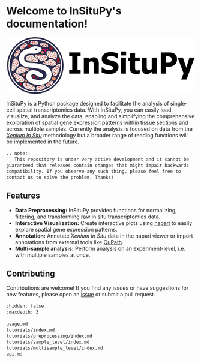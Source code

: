 # Welcome to InSituPy's documentation!

<p align="center">
   <img src="https://github.com/SpatialPathology/InSituPy/blob/main/logo/insitupy_logo.png?raw=true?raw=true" width="500">
</p>

InSituPy is a Python package designed to facilitate the analysis of single-cell spatial transcriptomics data. With InSituPy, you can easily load, visualize, and analyze the data, enabling and simplifying the comprehensive exploration of spatial gene expression patterns within tissue sections and across multiple samples.
Currently the analysis is focused on data from the [_Xenium In Situ_](https://www.10xgenomics.com/platforms/xenium) methodology but a broader range of reading functions will be implemented in the future.

```{eval-rst}
.. note::
   This repository is under very active development and it cannot be guaranteed that releases contain changes that might impair backwards compatibility. If you observe any such thing, please feel free to contact us to solve the problem. Thanks!
```

## Features

- **Data Preprocessing:** InSituPy provides functions for normalizing, filtering, and transforming raw in situ transcriptomics data.
- **Interactive Visualization:** Create interactive plots using [napari](https://napari.org/stable/#) to easily explore spatial gene expression patterns.
- **Annotation:** Annotate _Xenium In Situ_ data in the napari viewer or import annotations from external tools like [QuPath](https://qupath.github.io/).
- **Multi-sample analysis:** Perform analysis on an experiment-level, i.e. with multiple samples at once.

## Contributing

Contributions are welcome! If you find any issues or have suggestions for new features, please open an [issue](https://github.com/SpatialPathology/InSituPy/issues) or submit a pull request.

```{toctree}
:hidden: false
:maxdepth: 3

usage.md
tutorials/index.md
tutorials/preprocessing/index.md
tutorials/sample_level/index.md
tutorials/multisample_level/index.md
api.md
```